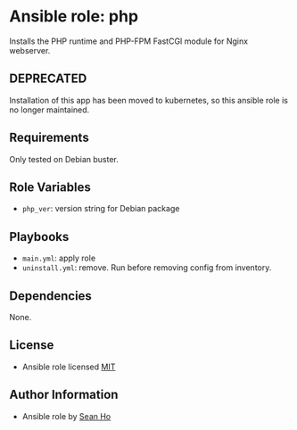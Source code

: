 # Ansible role: php
Installs the PHP runtime and PHP-FPM FastCGI module for Nginx webserver.

## DEPRECATED
Installation of this app has been moved to kubernetes,
so this ansible role is no longer maintained.

## Requirements
Only tested on Debian buster.

## Role Variables
+ `php_ver`: version string for Debian package

## Playbooks
+ `main.yml`: apply role
+ `uninstall.yml`: remove. Run before removing config from inventory.

## Dependencies
None.

## License
+ Ansible role licensed [MIT](LICENSE)

## Author Information
+ Ansible role by [Sean Ho](https://github.com/ho-ansible/)
